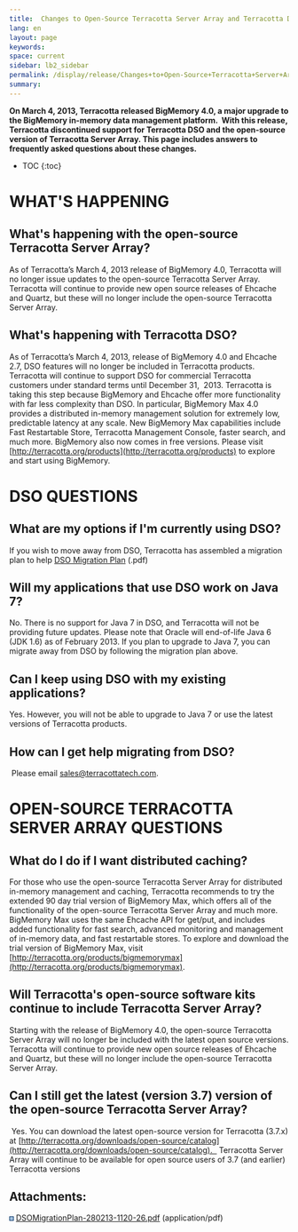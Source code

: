 ```yaml
---
title:  Changes to Open-Source Terracotta Server Array and Terracotta DSO (FAQ)  
lang: en
layout: page
keywords:
space: current
sidebar: lb2_sidebar
permalink: /display/release/Changes+to+Open-Source+Terracotta+Server+Array+and+Terracotta+DSO+(FAQ)
summary:
---
```


**On March 4, 2013, Terracotta released BigMemory 4.0, a major upgrade to the BigMemory in-memory data management platform.  With this release, Terracotta discontinued support for Terracotta DSO and the open-source version of Terracotta Server Array. This page includes answers to frequently asked questions about these changes.**



* TOC
{:toc}

**WHAT'S HAPPENING**
====================

**What's happening with the open-source Terracotta Server Array?**
------------------------------------------------------------------

As of Terracotta’s March 4, 2013 release of BigMemory 4.0, Terracotta will no longer issue updates to the open-source Terracotta Server Array. Terracotta will continue to provide new open source releases of Ehcache and Quartz, but these will no longer include the open-source Terracotta Server Array.

What's happening with Terracotta DSO?
-------------------------------------

As of Terracotta’s March 4, 2013, release of BigMemory 4.0 and Ehcache 2.7, DSO features will no longer be included in Terracotta products. Terracotta will continue to support DSO for commercial Terracotta customers under standard terms until December 31,  2013. Terracotta is taking this step because BigMemory and Ehcache offer more functionality with far less complexity than DSO. In particular, BigMemory Max 4.0 provides a distributed in-memory management solution for extremely low, predictable latency at any scale. New BigMemory Max capabilities include Fast Restartable Store, Terracotta Management Console, faster search, and much more. BigMemory also now comes in free versions. Please visit [http://terracotta.org/products](http://terracotta.org/products) to explore and start using BigMemory.  
  

DSO QUESTIONS
=============

What are my options if I'm currently using DSO?
-----------------------------------------------

If you wish to move away from DSO, Terracotta has assembled a migration plan to help [DSO Migration Plan](/download/attachments/37129634/DSOMigrationPlan-280213-1120-26.pdf) (.pdf)

Will my applications that use DSO work on Java 7?
-------------------------------------------------

No. There is no support for Java 7 in DSO, and Terracotta will not be providing future updates. Please note that Oracle will end-of-life Java 6 (JDK 1.6) as of February 2013. If you plan to upgrade to Java 7, you can migrate away from DSO by following the migration plan above.

Can I keep using DSO with my existing applications?
---------------------------------------------------

Yes. However, you will not be able to upgrade to Java 7 or use the latest versions of Terracotta products.

How can I get help migrating from DSO?
--------------------------------------

 Please email [sales@terracottatech.com](mailto:sales@terracottatech.com).

OPEN-SOURCE TERRACOTTA SERVER ARRAY QUESTIONS
=============================================

What do I do if I want distributed caching?
-------------------------------------------

For those who use the open-source Terracotta Server Array for distributed in-memory management and caching, Terracotta recommends to try the extended 90 day trial version of BigMemory Max, which offers all of the functionality of the open-source Terracotta Server Array and much more. BigMemory Max uses the same Ehcache API for get/put, and includes added functionality for fast search, advanced monitoring and management of in-memory data, and fast restartable stores. To explore and download the trial version of BigMemory Max, visit [http://terracotta.org/products/bigmemorymax](http://terracotta.org/products/bigmemorymax).

Will Terracotta's open-source software kits continue to include Terracotta Server Array?
----------------------------------------------------------------------------------------

Starting with the release of BigMemory 4.0, the open-source Terracotta Server Array will no longer be included with the latest open source versions. Terracotta will continue to provide new open source releases of Ehcache and Quartz, but these will no longer include the open-source Terracotta Server Array.

Can I still get the latest (version 3.7) version of the open-source Terracotta Server Array?
--------------------------------------------------------------------------------------------

 Yes. You can download the latest open-source version for Terracotta (3.7.x) at [http://terracotta.org/downloads/open-source/catalog](http://terracotta.org/downloads/open-source/catalog).   Terracotta Server Array will continue to be available for open source users of 3.7 (and earlier) Terracotta versions  
  

Attachments:
------------

![Bullet](images/icons/bullet_blue.gif) [DSOMigrationPlan-280213-1120-26.pdf](/download/attachments/37129634/DSOMigrationPlan-280213-1120-26.pdf) (application/pdf)  


